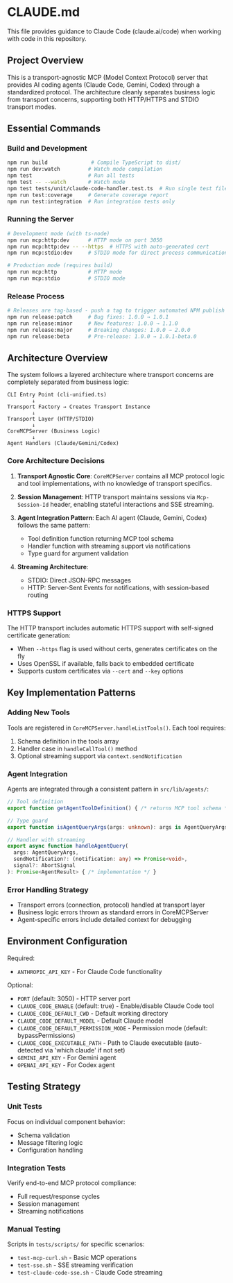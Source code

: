 # CLAUDE.md

This file provides guidance to Claude Code (claude.ai/code) when working with code in this repository.

## Project Overview

This is a transport-agnostic MCP (Model Context Protocol) server that provides AI coding agents (Claude Code, Gemini, Codex) through a standardized protocol. The architecture cleanly separates business logic from transport concerns, supporting both HTTP/HTTPS and STDIO transport modes.

## Essential Commands

### Build and Development
```bash
npm run build              # Compile TypeScript to dist/
npm run dev:watch         # Watch mode compilation
npm test                  # Run all tests
npm test -- --watch       # Watch mode
npm test tests/unit/claude-code-handler.test.ts  # Run single test file
npm run test:coverage     # Generate coverage report
npm run test:integration  # Run integration tests only
```

### Running the Server
```bash
# Development mode (with ts-node)
npm run mcp:http:dev      # HTTP mode on port 3050
npm run mcp:http:dev -- --https  # HTTPS with auto-generated cert
npm run mcp:stdio:dev     # STDIO mode for direct process communication

# Production mode (requires build)
npm run mcp:http          # HTTP mode
npm run mcp:stdio         # STDIO mode
```

### Release Process
```bash
# Releases are tag-based - push a tag to trigger automated NPM publish
npm run release:patch     # Bug fixes: 1.0.0 → 1.0.1
npm run release:minor     # New features: 1.0.0 → 1.1.0
npm run release:major     # Breaking changes: 1.0.0 → 2.0.0
npm run release:beta      # Pre-release: 1.0.0 → 1.0.1-beta.0
```

## Architecture Overview

The system follows a layered architecture where transport concerns are completely separated from business logic:

```
CLI Entry Point (cli-unified.ts)
        ↓
Transport Factory → Creates Transport Instance
        ↓
Transport Layer (HTTP/STDIO)
        ↓
CoreMCPServer (Business Logic)
        ↓
Agent Handlers (Claude/Gemini/Codex)
```

### Core Architecture Decisions

1. **Transport Agnostic Core**: `CoreMCPServer` contains all MCP protocol logic and tool implementations, with no knowledge of transport specifics.

2. **Session Management**: HTTP transport maintains sessions via `Mcp-Session-Id` header, enabling stateful interactions and SSE streaming.

3. **Agent Integration Pattern**: Each AI agent (Claude, Gemini, Codex) follows the same pattern:
   - Tool definition function returning MCP tool schema
   - Handler function with streaming support via notifications
   - Type guard for argument validation

4. **Streaming Architecture**: 
   - STDIO: Direct JSON-RPC messages
   - HTTP: Server-Sent Events for notifications, with session-based routing

### HTTPS Support

The HTTP transport includes automatic HTTPS support with self-signed certificate generation:
- When `--https` flag is used without certs, generates certificates on the fly
- Uses OpenSSL if available, falls back to embedded certificate
- Supports custom certificates via `--cert` and `--key` options

## Key Implementation Patterns

### Adding New Tools

Tools are registered in `CoreMCPServer.handleListTools()`. Each tool requires:
1. Schema definition in the tools array
2. Handler case in `handleCallTool()` method
3. Optional streaming support via `context.sendNotification`

### Agent Integration

Agents are integrated through a consistent pattern in `src/lib/agents/`:
```typescript
// Tool definition
export function getAgentToolDefinition() { /* returns MCP tool schema */ }

// Type guard
export function isAgentQueryArgs(args: unknown): args is AgentQueryArgs { /* validation */ }

// Handler with streaming
export async function handleAgentQuery(
  args: AgentQueryArgs,
  sendNotification?: (notification: any) => Promise<void>,
  signal?: AbortSignal
): Promise<AgentResult> { /* implementation */ }
```

### Error Handling Strategy

- Transport errors (connection, protocol) handled at transport layer
- Business logic errors thrown as standard errors in CoreMCPServer
- Agent-specific errors include detailed context for debugging

## Environment Configuration

Required:
- `ANTHROPIC_API_KEY` - For Claude Code functionality

Optional:
- `PORT` (default: 3050) - HTTP server port
- `CLAUDE_CODE_ENABLE` (default: true) - Enable/disable Claude Code tool
- `CLAUDE_CODE_DEFAULT_CWD` - Default working directory
- `CLAUDE_CODE_DEFAULT_MODEL` - Default Claude model
- `CLAUDE_CODE_DEFAULT_PERMISSION_MODE` - Permission mode (default: bypassPermissions)
- `CLAUDE_CODE_EXECUTABLE_PATH` - Path to Claude executable (auto-detected via 'which claude' if not set)
- `GEMINI_API_KEY` - For Gemini agent
- `OPENAI_API_KEY` - For Codex agent

## Testing Strategy

### Unit Tests
Focus on individual component behavior:
- Schema validation
- Message filtering logic
- Configuration handling

### Integration Tests
Verify end-to-end MCP protocol compliance:
- Full request/response cycles
- Session management
- Streaming notifications

### Manual Testing
Scripts in `tests/scripts/` for specific scenarios:
- `test-mcp-curl.sh` - Basic MCP operations
- `test-sse.sh` - SSE streaming verification
- `test-claude-code-sse.sh` - Claude Code streaming